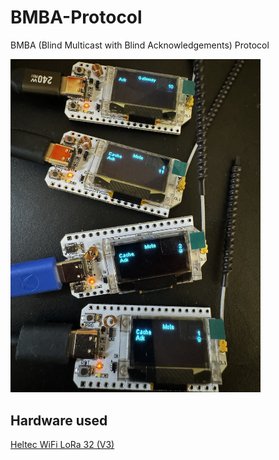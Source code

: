# BMBA-Protocol
BMBA (Blind Multicast with Blind Acknowledgements) Protocol

<img src="./images/IMG_1160.jpg" width="400px">

## Hardware used
[Heltec WiFi LoRa 32 (V3)](https://heltec.org/project/wifi-lora-32-v3/)
